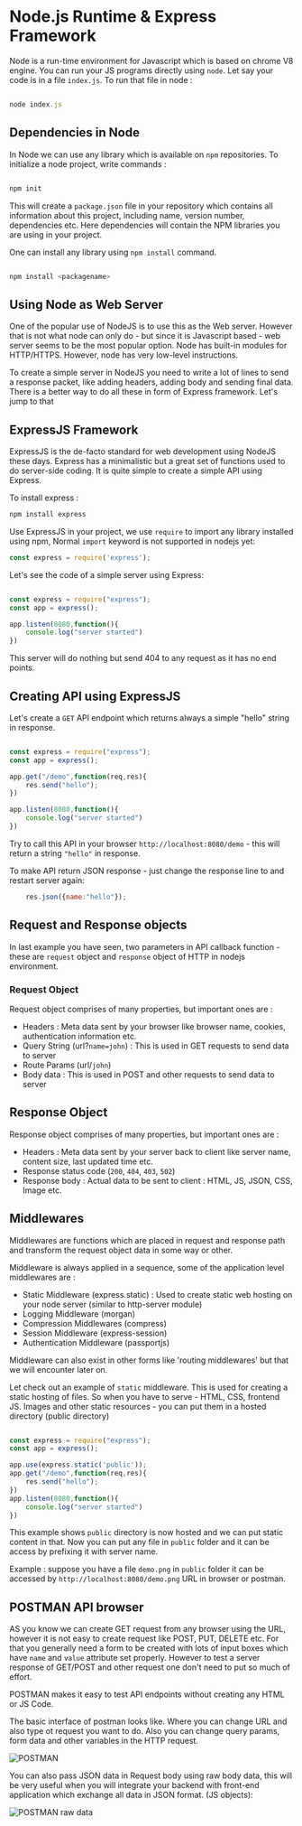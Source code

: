# Node.js Runtime & Express Framework 

Node is a run-time environment for Javascript which is based on chrome V8 engine. You can run your JS programs directly using `node`. Let say your code is in a file `index.js`. To run that file in node :

```javascript

node index.js

```


## Dependencies in Node

In Node we can use any library which is available on `npm` repositories. To initialize a node project, write commands :

```javascript

npm init

```

This will create a `package.json` file in your repository which contains all information about this project, including name, version number, dependencies etc. Here dependencies will contain the NPM libraries you are using in your project.

One can install any library using `npm install` command.

```javascript

npm install <packagename>

```

## Using Node as Web Server

One of the popular use of NodeJS is to use this as the Web server. However that is not what node can only do - but since it is Javascript based - web server seems to be the most popular option. Node has built-in modules for HTTP/HTTPS. However, node has very low-level instructions.

To create a simple server in NodeJS you need to write a lot of lines to send a response packet, like adding headers, adding body and sending final data. There is a better way to do all these in form of Express framework. Let's jump to that

## ExpressJS Framework

ExpressJS is the de-facto standard for web development using NodeJS these days. Express has a minimalistic but a great set of functions used to do server-side coding. It is quite simple to create a simple API using Express.

To install express :

```javascript
npm install express
```

Use ExpressJS in your project, we use `require` to import any library installed using npm, Normal `import` keyword is not supported in nodejs yet:

```javascript
const express = require('express');
```

Let's see the code of a simple server using Express:

```javascript

const express = require("express");
const app = express();

app.listen(8080,function(){
    console.log("server started")
})

```

This server will do nothing but send 404 to any request as it has no end points.

## Creating API using ExpressJS

Let's create a `GET` API endpoint which returns always a simple "hello" string in response.

```javascript

const express = require("express");
const app = express();

app.get("/demo",function(req,res){
    res.send("hello");
})

app.listen(8080,function(){
    console.log("server started")
})

```

Try to call this API in your browser `http://localhost:8080/demo` - this will return a string `"hello"` in response.

To make API return JSON response - just change the response line to  and restart server again:

```javascript
    res.json({name:"hello"});
```

## Request and Response objects

In last example you have seen, two parameters in API callback function - these are `request` object and `response` object of HTTP in nodejs environment.

### Request Object

Request object comprises of many properties, but important ones are :

- Headers : Meta data sent by your browser like browser name, cookies, authentication information etc.
- Query String (url?`name=john`) : This is used in GET requests to send data to server
- Route Params (url/`john`) 
- Body data : This is used in POST and other requests to send data to server

## Response Object

Response object comprises of many properties, but important ones are :

- Headers : Meta data sent by your server back to client like server name, content size, last updated time etc.
- Response status code (`200`, `404`, `403`, `502`)
- Response body : Actual data to be sent to client : HTML, JS, JSON, CSS, Image etc.

## Middlewares

Middlewares are functions which are placed in request and response path and transform the request object data in some way or other.

Middleware is always applied in a sequence, some of the application level middlewares are :

- Static Middleware (express.static) : Used to create static web hosting on your node server (similar to http-server module)
- Logging Middleware (morgan) 
- Compression Middlewares (compress)
- Session Middleware (express-session)
- Authentication Middleware (passportjs)

Middleware can also exist in other forms like 'routing middlewares' but that we will encounter later on.

Let check out an example of `static` middleware. This is used for creating a static hosting of files. So when you have to serve - HTML, CSS, frontend JS. Images and other static resources - you can put them in a hosted directory (public directory)

```javascript

const express = require("express");
const app = express();

app.use(express.static('public'));
app.get("/demo",function(req,res){
    res.send("hello");
})
app.listen(8080,function(){
    console.log("server started")
})

```

This example shows `public` directory is now hosted and we can put static content in that. Now you can put any file in `public` folder and it can be access by  prefixing it with server name.

Example : suppose you have a file `demo.png` in `public` folder it can be accessed by `http://localhost:8080/demo.png` URL in browser or postman.



## POSTMAN API browser

AS you know we can create GET request from any browser using the URL, however it is not easy to create request like POST, PUT, DELETE etc. For that you generally need a form to be created with lots of input boxes which have `name` and `value` attribute set properly. However to test a server response of GET/POST and other request one don't need to put so much of effort.

POSTMAN makes it easy to test API endpoints without creating any HTML or JS Code.

The basic interface of postman looks like. Where you can change URL and also type ot request you want to do. Also you can change query params, form data and other variables in the HTTP request.

![POSTMAN](./images/1.png)

You can also pass JSON data in Request body using raw body data, this will be very useful when you will integrate your backend with front-end application which exchange all data in JSON format. (JS objects):

![POSTMAN raw data](./images/2.png)
